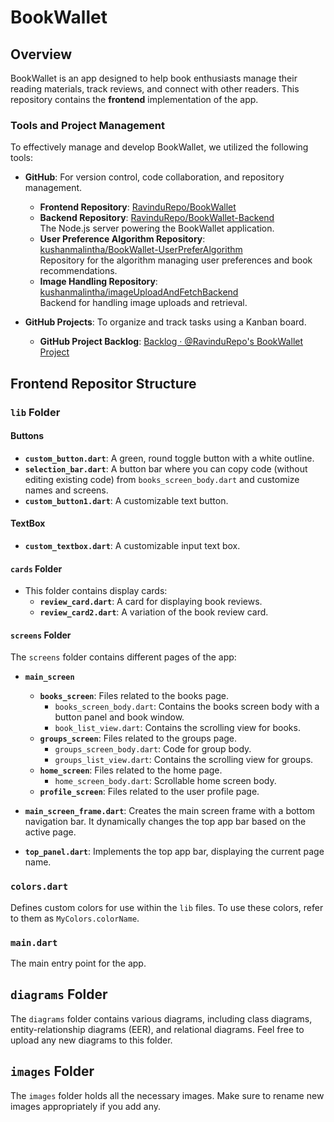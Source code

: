 # BookWallet

## Overview

BookWallet is an app designed to help book enthusiasts manage their reading materials, track reviews, and connect with other readers. This repository contains the **frontend** implementation of the app. 

### Tools and Project Management

To effectively manage and develop BookWallet, we utilized the following tools:

- **GitHub**: For version control, code collaboration, and repository management.
  - **Frontend Repository**: [RavinduRepo/BookWallet](https://github.com/RavinduRepo/BookWallet)
  - **Backend Repository**: [RavinduRepo/BookWallet-Backend](https://github.com/RavinduRepo/BookWallet-Backend)  
    The Node.js server powering the BookWallet application.
  - **User Preference Algorithm Repository**: [kushanmalintha/BookWallet-UserPreferAlgorithm](https://github.com/kushanmalintha/BookWallet-UserPreferAlgorithm)  
    Repository for the algorithm managing user preferences and book recommendations.
  - **Image Handling Repository**: [kushanmalintha/imageUploadAndFetchBackend](https://github.com/kushanmalintha/imageUploadAndFetchBackend)  
    Backend for handling image uploads and retrieval.

- **GitHub Projects**: To organize and track tasks using a Kanban board.
  - **GitHub Project Backlog**: [Backlog · @RavinduRepo's BookWallet Project](https://github.com/users/RavinduRepo/projects/1)  

## Frontend Repositor Structure

### `lib` Folder

#### Buttons

- **`custom_button.dart`**: A green, round toggle button with a white outline.
- **`selection_bar.dart`**: A button bar where you can copy code (without editing existing code) from `books_screen_body.dart` and customize names and screens.
- **`custom_button1.dart`**: A customizable text button.

#### TextBox

- **`custom_textbox.dart`**: A customizable input text box.

#### `cards` Folder

- This folder contains display cards:
  - **`review_card.dart`**: A card for displaying book reviews.
  - **`review_card2.dart`**: A variation of the book review card.

#### `screens` Folder

The `screens` folder contains different pages of the app:

- **`main_screen`**
  - **`books_screen`**: Files related to the books page.
    - `books_screen_body.dart`: Contains the books screen body with a button panel and book window.
    - `book_list_view.dart`: Contains the scrolling view for books.
  - **`groups_screen`**: Files related to the groups page.
    - `groups_screen_body.dart`: Code for group body.
    - `groups_list_view.dart`: Contains the scrolling view for groups.
  - **`home_screen`**: Files related to the home page.
    - `home_screen_body.dart`: Scrollable home screen body.
  - **`profile_screen`**: Files related to the user profile page.

- **`main_screen_frame.dart`**: Creates the main screen frame with a bottom navigation bar. It dynamically changes the top app bar based on the active page.

- **`top_panel.dart`**: Implements the top app bar, displaying the current page name.

### `colors.dart`

Defines custom colors for use within the `lib` files. To use these colors, refer to them as `MyColors.colorName`.

### `main.dart`

The main entry point for the app.

## `diagrams` Folder

The `diagrams` folder contains various diagrams, including class diagrams, entity-relationship diagrams (EER), and relational diagrams. Feel free to upload any new diagrams to this folder.

## `images` Folder

The `images` folder holds all the necessary images. Make sure to rename new images appropriately if you add any.
